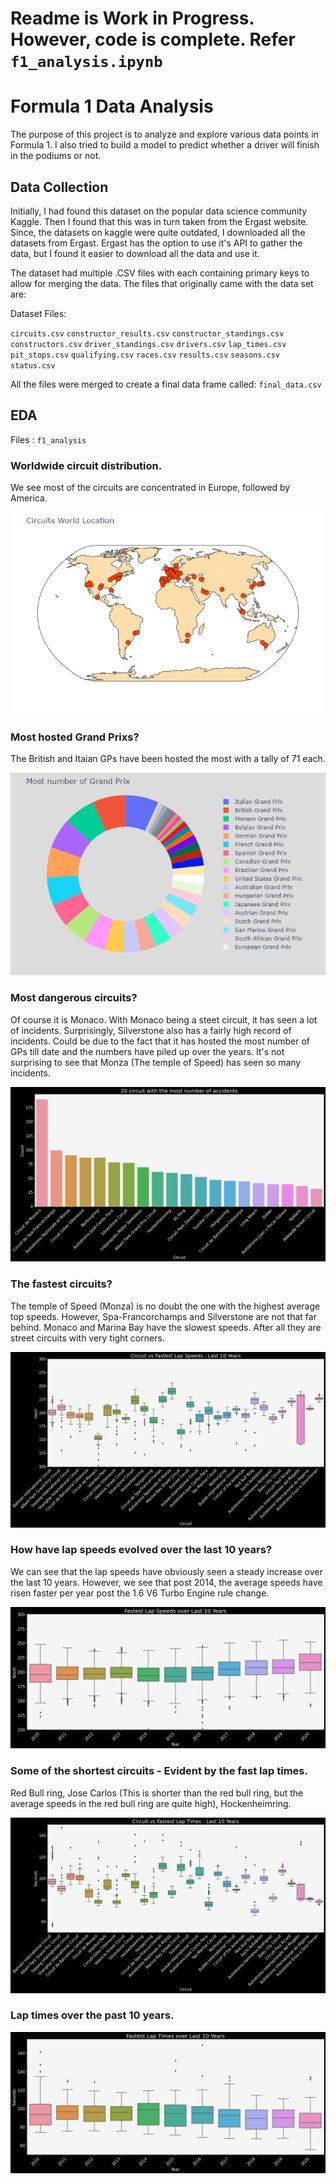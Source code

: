 # Readme is Work in Progress. However, code is complete. Refer `f1_analysis.ipynb`

# Formula 1 Data Analysis

The purpose of this project is to analyze and explore various data points in Formula 1. I also tried to build a model to predict whether a driver will finish in the podiums or not.

## Data Collection
Initially, I had found this dataset on the popular data science community Kaggle. Then I found that this was in turn taken from the Ergast website. Since, the datasets on kaggle were quite outdated, I downloaded all the datasets from Ergast. Ergast has the option to use it's API to gather the data, but I found it easier to download all the data and use it.

The dataset had multiple .CSV files with each containing primary keys to allow for merging the data. The files that originally came with the data set are:

Dataset Files:

`circuits.csv`
`constructor_results.csv`
`constructor_standings.csv`
`constructors.csv`
`driver_standings.csv`
`drivers.csv`
`lap_times.csv`
`pit_stops.csv`
`qualifying.csv`
`races.csv`
`results.csv`
`seasons.csv`
`status.csv`

All the files were merged to create a final data frame called: `final_data.csv`

## EDA

Files : `f1_analysis`

### Worldwide circuit distribution.

We see most of the circuits are concentrated in Europe, followed by America.

![](Images/circuit_world.png)

### Most hosted Grand Prixs?

The British and Itaian GPs have been hosted the most with a tally of 71 each.

![](Images/grandprix.png)

### Most dangerous circuits?

Of course it is Monaco. With Monaco being a steet circuit, it has seen a lot of incidents. Surprisingly, Silverstone also has a fairly high record of incidents. Could be due to the fact that it has hosted the most number of GPs till date and the numbers have piled up over the years. It's not surprising to see that Monza (The temple of Speed) has seen so many incidents.

![](Images/dangerous_circuits.png)

### The fastest circuits?

The temple of Speed (Monza) is no doubt the one with the highest average top speeds. However, Spa-Francorchamps and Silverstone are not that far behind. Monaco and Marina Bay have the slowest speeds. After all they are street circuits with very tight corners.

![](Images/fastest_circuits.png)


### How have lap speeds evolved over the last 10 years?

We can see that the lap speeds have obviously seen a steady increase over the last 10 years. However, we see that post 2014, the average speeds have risen faster per year post the 1.6 V6 Turbo Engine rule change.

![](Images/fspeeds_10y.png)

### Some of the shortest circuits - Evident by the fast lap times.

Red Bull ring, Jose Carlos (This is shorter than the red bull ring, but the average speeds in the red bull ring are quite high), Hockenheimring. 

![](Images/shortest_circuits.png)

### Lap times over the past 10 years.

![](Images/laptimes_10y.png)
